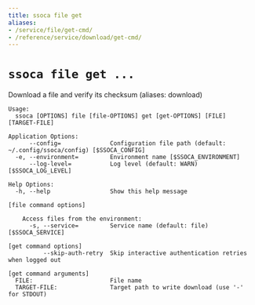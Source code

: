```yaml
---
title: ssoca file get
aliases:
- /service/file/get-cmd/
- /reference/service/download/get-cmd/
---
```


# `ssoca file get ...`

Download a file and verify its checksum (aliases: download)

    Usage:
      ssoca [OPTIONS] file [file-OPTIONS] get [get-OPTIONS] [FILE] [TARGET-FILE]
    
    Application Options:
          --config=              Configuration file path (default: ~/.config/ssoca/config) [$SSOCA_CONFIG]
      -e, --environment=         Environment name [$SSOCA_ENVIRONMENT]
          --log-level=           Log level (default: WARN) [$SSOCA_LOG_LEVEL]
    
    Help Options:
      -h, --help                 Show this help message
    
    [file command options]
    
        Access files from the environment:
          -s, --service=         Service name (default: file) [$SSOCA_SERVICE]
    
    [get command options]
              --skip-auth-retry  Skip interactive authentication retries when logged out
    
    [get command arguments]
      FILE:                      File name
      TARGET-FILE:               Target path to write download (use '-' for STDOUT)
    
